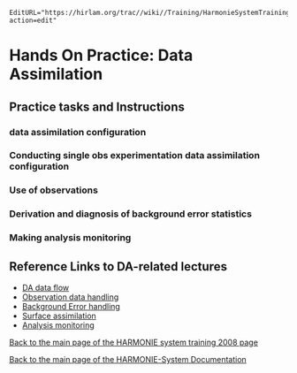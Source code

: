 ```@meta
EditURL="https://hirlam.org/trac//wiki//Training/HarmonieSystemTraining2008/Training/DataAssimilation?action=edit"
```

# Hands On Practice: Data Assimilation

## Practice tasks and Instructions
### data assimilation configuration
### Conducting single obs experimentation data assimilation configuration
### Use of observations
### Derivation and diagnosis of background error statistics
### Making analysis monitoring

## Reference Links to DA-related lectures
 * [DA data flow](../../../HarmonieSystemTraining2008/Lecture/DAdataflow.md)
 * [Observation data handling](../../../HarmonieSystemTraining2008/Lecture/ObsHandling.md)
 * [Background Error handling](../../../HarmonieSystemTraining2008/Lecture/JbStatistics.md)
 * [Surface assimilation](../../../HarmonieSystemTraining2008/Lecture/SurfaceAssimilation.md)
 * [Analysis monitoring](../../../HarmonieSystemTraining2008/Lecture/ObsMonitoringDiagnosis.md)


[ Back to the main page of the HARMONIE system training 2008 page](https://hirlam.org/trac/wiki/HarmonieSystemTraining2008)

[Back to the main page of the HARMONIE-System Documentation](https://hirlam.org/trac/wiki/HarmonieSystemDocumentation)